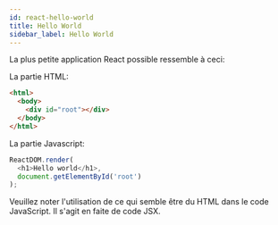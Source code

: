 ```yaml
---
id: react-hello-world
title: Hello World
sidebar_label: Hello World
---
```


La plus petite application React possible ressemble à ceci:

La partie HTML:

```html
<html>
  <body>
    <div id="root"></div>
  </body>
</html>
```


La partie Javascript:

```js
ReactDOM.render(
  <h1>Hello world</h1>,
  document.getElementById('root')
);
```

Veuillez noter l'utilisation de ce qui semble être du HTML dans le code JavaScript. Il s'agit en faite de code JSX.
